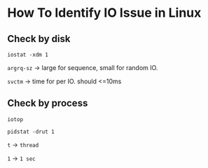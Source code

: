 # How To Identify IO Issue in Linux

## Check by disk
`iostat -xdm 1`

`argrq-sz` -> large for sequence, small for random IO.

`svctm` -> time for per IO. should <=10ms

## Check by process
`iotop`

`pidstat -drut 1`

`t` -> `thread`

`1` -> `1 sec`
